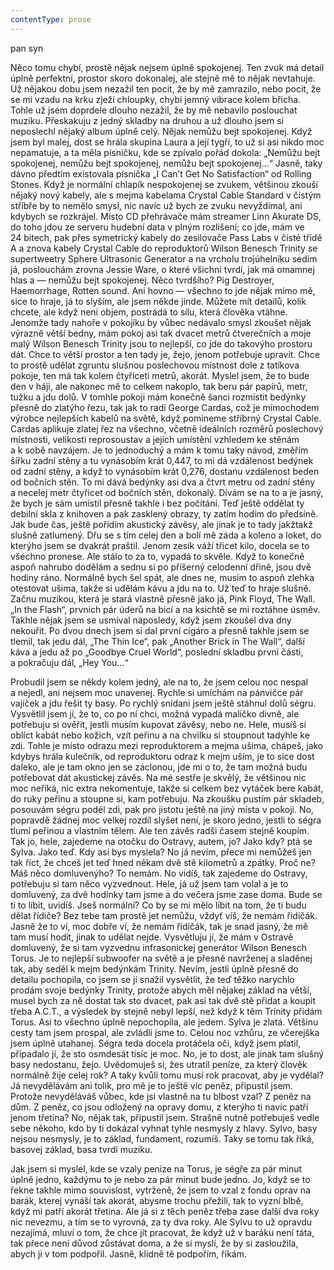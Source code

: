 ```yaml
---
contentType: prose
---
```


<section>

pan syn

Něco tomu chybí, prostě nějak nejsem úplně spokojenej. Ten zvuk má detail úplně perfektní, prostor skoro dokonalej, ale stejně mě to nějak nevtahuje. Už nějakou dobu jsem nezažil ten pocit, že by mě zamrazilo, nebo pocit, že se mi vzadu na krku zježí chloupky, chybí jemný vibrace kolem břicha. Tohle už jsem doprdele dlouho nezažil, že by mě nebavilo poslouchat muziku. Přeskakuju z jedný skladby na druhou a už dlouho jsem si neposlechl nějaký album úplně celý. Nějak nemůžu bejt spokojenej. Když jsem byl malej, dost se hrála skupina Laura a její tygři, to už si asi nikdo moc nepamatuje, a ta měla písničku, kde se zpívalo pořád dokola: „Nemůžu bejt spokojenej, nemůžu bejt spokojenej, nemůžu bejt spokojenej…“ Jasně, taky dávno předtím existovala písnička „I Can’t Get No Satisfaction“ od Rolling Stones. Když je normální chlapík nespokojenej se zvukem, většinou zkouší nějaký nový kabely, ale s mejma kabelama Crystal Cable Standard v čistým stříbře by to nemělo smysl, nic navíc už bych ze zvuku nevyždímal, ani kdybych se rozkrájel. Místo CD přehrávače mám streamer Linn Akurate DS, do toho jdou ze serveru hudební data v plným rozlišení; co jde, mám ve 24 bitech, pak přes symetrický kabely do zesilovače Pass Labs v čisté třídě A a znova kabely Crystal Cable do reproduktorů Wilson Benesch Trinity se supertweetry Sphere Ultrasonic Generator a na vrcholu trojúhelníku sedím já, poslouchám zrovna Jessie Ware, o které všichni tvrdí, jak má omamnej hlas a — nemůžu bejt spokojenej. Něco tvrdšího? Pig Destroyer, Haemorrhage, Rotten sound. Ani hovno — všechno to jde nějak mimo mě, sice to hraje, já to slyším, ale jsem někde jinde. Můžete mít detailů, kolik chcete, ale když není objem, postrádá to sílu, která člověka vtáhne. Jenomže tady nahoře v pokojíku by vůbec nedávalo smysl zkoušet nějak výrazně větší bedny, mám pokoj asi tak dvacet metrů čtverečních a moje malý Wilson Benesch Trinity jsou to nejlepší, co jde do takovýho prostoru dát. Chce to větší prostor a ten tady je, žejo, jenom potřebuje upravit. Chce to prostě udělat zgruntu slušnou poslechovou místnost dole z tatíkova pokoje, ten má tak kolem čtyřiceti metrů, akorát. Myslel jsem, že to bude den v háji, ale nakonec mě to celkem nakoplo, tak beru pár papírů, metr, tužku a jdu dolů. V tomhle pokoji mám konečně šanci rozmístit bedýnky přesně do zlatýho řezu, tak jak to radí George Cardas, což je mimochodem výrobce nejlepších kabelů na světě, když pomineme stříbrný Crystal Cable. Cardas aplikuje zlatej řez na všechno, včetně ideálních rozměrů poslechový místnosti, velikosti reprosoustav a jejich umístění vzhledem ke stěnám a k sobě navzájem. Je to jednoduchý a mám k tomu taky návod, změřím šířku zadní stěny a tu vynásobím krát 0,447, to mi dá vzdálenost bedýnek od zadní stěny, a když to vynásobím krát 0,276, dostanu vzdálenost beden od bočních stěn. To mi dává bedýnky asi dva a čtvrt metru od zadní stěny a necelej metr čtyřicet od bočních stěn, dokonalý. Dívám se na to a je jasný, že bych je sám umístil přesně takhle i bez počítání. Teď ještě oddělat ty debilní skla z knihoven a pak zasklený obrazy, ty zatím hodím do předsíně. Jak bude čas, ještě pořídím akustický závěsy, ale jinak je to tady jakžtakž slušně zatlumený. Dřu se s tím celej den a bolí mě záda a koleno a loket, do kterýho jsem se dvakrát praštil. Jenom zesík váží třicet kilo, docela se to všechno pronese. Ale stálo to za to, vypadá to skvěle. Když to konečně aspoň nahrubo dodělám a sednu si po příšerný celodenní dřině, jsou dvě hodiny ráno. Normálně bych šel spát, ale dnes ne, musím to aspoň zlehka otestovat ušima, takže si udělám kávu a jdu na to. Už teď to hraje slušně. Začnu muzikou, která je stará vlastně přesně jako já, Pink Floyd, The Wall. „In the Flash“, prvních pár úderů na bicí a na ksichtě se mi roztáhne úsměv. Takhle nějak jsem se usmíval naposledy, když jsem zkoušel dva dny nekouřit. Po dvou dnech jsem si dal první cigáro a přesně takhle jsem se tlemil, tak jedu dál, „The Thin Ice“, pak „Another Brick in The Wall“, další káva a jedu až po „Goodbye Cruel World“, poslední skladbu první části, a pokračuju dál, „Hey You…“

Probudil jsem se někdy kolem jedný, ale na to, že jsem celou noc nespal a nejedl, ani nejsem moc unavenej. Rychle si umíchám na pánvičce pár vajíček a jdu řešit ty basy. Po rychlý snídani jsem ještě stáhnul dolů ségru. Vysvětlil jsem jí, že to, co po ní chci, možná vypadá maličko divně, ale potřebuju si ověřit, jestli musím kupovat závěsy, nebo ne. Hele, musíš si oblíct kabát nebo kožich, vzít peřinu a na chvilku si stoupnout tadyhle ke zdi. Tohle je místo odrazu mezi reproduktorem a mejma ušima, chápeš, jako kdybys hrála kulečník, od reproduktoru odraz k mejm uším, je to sice dost daleko, ale je tam okno jen se záclonou, jde mi o to, že tam možná budu potřebovat dát akustickej závěs. Na mé sestře je skvělý, že většinou nic moc neříká, nic extra nekomentuje, takže si celkem bez vytáček bere kabát, do ruky peřinu a stoupne si, kam potřebuju. Na zkoušku pustím pár skladeb, posouvám ségru podél zdi, pak pro jistotu ještě na jiný místa v pokoji. No, popravdě žádnej moc velkej rozdíl slyšet není, je skoro jedno, jestli to ségra tlumí peřinou a vlastním tělem. Ale ten závěs radši časem stejně koupím. Tak jo, hele, zajedeme na otočku do Ostravy, autem, jo? Jako kdy? ptá se Sylva. Jako teď. Kdy asi bys myslela? No já nevím, přece mi nemůžeš jen tak říct, že chceš jet teď hned někam dvě stě kilometrů a zpátky. Proč ne? Máš něco domluvenýho? To nemám. No vidíš, tak zajedeme do Ostravy, potřebuju si tam něco vyzvednout. Hele, já už jsem tam volal a je to domluvený, za dvě hodinky tam jsme a do večera jsme zase doma. Bude se ti to líbit, uvidíš. Jseš normální? Co by se mi mělo líbit na tom, že ti budu dělat řidiče? Bez tebe tam prostě jet nemůžu, vždyť víš, že nemám řidičák. Jasně že to ví, moc dobře ví, že nemám řidičák, tak je snad jasný, že mě tam musí hodit, jinak to udělat nejde. Vysvětluju jí, že mám v Ostravě domluvený, že si tam vyzvednu infrasonickej generátor Wilson Benesch Torus. Je to nejlepší subwoofer na světě a je přesně navrženej a sladěnej tak, aby seděl k mejm bedýnkám Trinity. Nevím, jestli úplně přesně do detailu pochopila, co jsem se jí snažil vysvětlit, že teď těžko narychlo prodám svoje bedýnky Trinity, protože abych měl nějakej základ na větší, musel bych za ně dostat tak sto dvacet, pak asi tak dvě stě přidat a koupit třeba A.C.T., a výsledek by stejně nebyl lepší, než když k těm Trinity přidám Torus. Asi to všechno úplně nepochopila, ale jedem. Sylva je zlatá. Většinu cesty tam jsem prospal, ale zvládli jsme to. Celou noc vzhůru, ze včerejška jsem úplně utahanej. Ségra teda docela protáčela oči, když jsem platil, připadalo jí, že sto osmdesát tisíc je moc. No, je to dost, ale jinak tam slušný basy nedostanu, žejo. Uvědomuješ si, žes utratil peníze, za který člověk normálně žije celej rok? A taky kvůli tomu musí rok pracovat, aby je vydělal? Já nevydělávám ani tolik, pro mě je to ještě víc peněz, připustil jsem. Protože nevyděláváš vůbec, kde jsi vlastně na tu blbost vzal? Z peněz na dům. Z peněz, co jsou odložený na opravy domu, z kterýho ti navíc patří jenom třetina? No, nějak tak, připustil jsem. Strašně nutně potřebuješ vedle sebe někoho, kdo by ti dokázal vyhnat tyhle nesmysly z hlavy. Sylvo, basy nejsou nesmysly, je to základ, fundament, rozumíš. Taky se tomu tak říká, basovej základ, basa tvrdí muziku.

Jak jsem si myslel, kde se vzaly peníze na Torus, je ségře za pár minut úplně jedno, každýmu to je nebo za pár minut bude jedno. Jo, když se to řekne takhle mimo souvislost, vytrženě, že jsem to vzal z fondu oprav na barák, kterej vynáší tak akorát, abysme trochu přežili, tak to vyzní blbě, když mi patří akorát třetina. Ale já si z těch peněz třeba zase další dva roky nic nevezmu, a tím se to vyrovná, za ty dva roky. Ale Sylvu to už opravdu nezajímá, mluví o tom, že chce jít pracovat, že když už v baráku není táta, tak přece není důvod zůstávat doma, a že si myslí, že by si zasloužila, abych ji v tom podpořil. Jasně, klidně tě podpořím, říkám.

</section>
